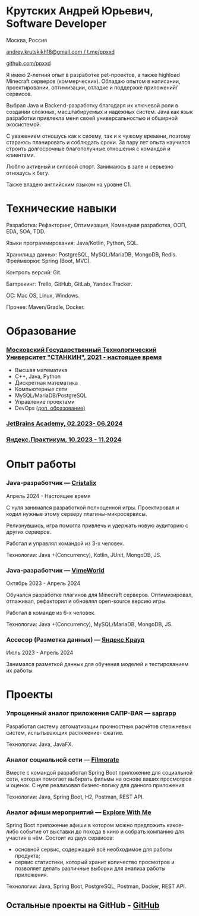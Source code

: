 # Крутских Андрей Юрьевич, Software Developer

Москва, Россия

[andrey.krutskikh18@gmail.com / ](mailto:andrey.krutskikh18@gmail.com)[t.me/ppxxd](https://t.me/ppxxd)

[github.com/ppxxd](https://github.com/ppxxd)

Я имею 2-летний опыт в разработке pet-проектов, а также highload Minecraft серверов (коммерческих).
Обладаю опытом в написании, проектировании, оптимизации, отладке и поддержке приложений/сервисов.

Выбрал Java и Backend-разработку благодаря их ключевой роли в создании сложных, масштабируемых и надежных систем. Java как язык разработки привлекла меня своей универсальностью и обширной экосистемой.

С уважением отношусь как к своему, так и к чужому времени, поэтому стараюсь планировать и соблюдать сроки. За пару лет опыта научился строить долгосрочные благополучные отношения с командой и клиентами.

Люблю активный и силовой спорт. Занимаюсь в зале и серьезно отношусь к бегу.

Также владею английским языком на уровне C1.

# Технические навыки

Разработка: Рефакторинг, Оптимизация, Командная разработка, ООП, EDA, SOA, TDD. 

Языки программирования: Java/Kotlin, Python, SQL.

Хранилища данных: PostgreSQL, MySQL/MariaDB, MongoDB, Redis. Фреймворки: Spring (Boot, MVC).

Контроль версий: Git.

Багтрекинг: Trello, GitHub, GitLab, Yandex.Tracker.

ОС: Mac OS, Linux, Windows.

Прочее: Maven/Gradle, Docker.

# Образование

### [Московский Государственный Технологический Университет "СТАНКИН", 2021 - настоящее время](https://stankin.ru/)

- Высшая математика 
- C++, Java, Python 
- Дискретная математика 
- Компьютерные сети 
- MySQL/MariaDB/PostgreSQL 
- Управление проектами
- DevOps ([доп. образование)](https://habr.com/ru/news/686592/)

### [JetBrains Academy, 02.2023- 06.2024](https://www.jetbrains.com/academy/)
### [Яндекс.Практикум, 10.2023 - 11.2024](https://practicum.yandex.ru/)

# Опыт работы

### Java-разработчик — [Cristalix](https://cristalix.gg/)

Апрель 2024 - Настоящее время

С нуля занимался разработкой полноценной игры. Проектировал и кодил нужные этому серверу плагины-микросервисы. 

Релизнувшись, игра помогла привлечь и удержать новую аудиторию с других серверов.

Работал и управлял командой из 3-х человек.

Технологии: Java +(Concurrency), Kotlin, JUnit, MongoDB, JS.

### Java-разработчик — [VimeWorld](https://vimeworld.com/)

Октябрь 2023 - Апрель 2024

Обучался разработке плагинов для Minecraft серверов. Оптимизировал, отлаживал, рефакторил и обновлял open-source версию игры.

Работал в команде из 6-х человек.

Технологии: Java +(Concurrency), MySQL/MariaDB, MongoDB, JS.

### Ассесор (Разметка данных) — [Яндекс Крауд](https://yandex.ru/project/remote-work/)

Июль 2023 - Апрель 2024

Занимался разметкой данных для обучения моделей и тестированием их работы.

# Проекты

### **Упрощенный аналог приложения САПР-BAR** — [saprapp ](https://github.com/ppxxd/saprapp)

Разработал систему автоматизации прочностных расчётов стержневых систем, испытывающих растяжение- сжатие.

Технологии: Java, JavaFX.

### **Аналог социальной сети** — [Filmorate](https://github.com/ppxxd/java-filmorate)

Вместе с командой разработал Spring Boot приложение для социальной сети, которая помогает выбирать фильмы на основе ваших просмотров и оценок. 
С нуля реализовал бизнес-логику для данного приложения

Технологии: Java, Spring Boot, H2, Postman, REST API.

### **Аналог афиши мероприятий** — [Explore With Me](https://github.com/ppxxd/java-explore-with-me)

Spring Boot приложение афиши в котором можно предложить какое-либо событие от выставки до похода в кино и собрать компанию для участия в нём.
Состоит из двух сервисов:
- основной сервис, содержащий всё необходимое для работы продукта;
- сервис статистики, который хранит количество просмотров и позволяет делать различные выборки для анализа работы приложения.

Технологии: Java, Spring Boot, PostgreSQL, Postman, Docker, REST API.

## **Остальные проекты на GitHub** - [GitHub](https://github.com/ppxxd)
